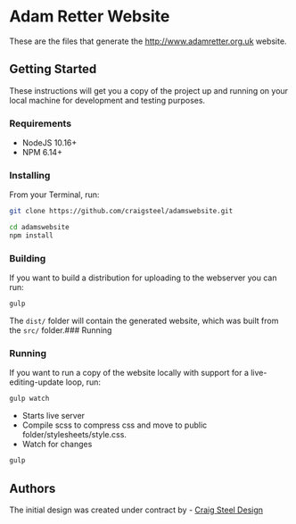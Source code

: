 # Adam Retter Website

These are the files that generate the http://www.adamretter.org.uk website.

## Getting Started

These instructions will get you a copy of the project up and running on your local machine for development and testing purposes.

### Requirements

* NodeJS 10.16+
* NPM 6.14+

### Installing

From your Terminal, run:

```bash
git clone https://github.com/craigsteel/adamswebsite.git

cd adamswebsite
npm install
```

### Building

If you want to build a distribution for uploading to the webserver you can run:

```bash
gulp
```

The `dist/` folder will contain the generated website, which was built from the `src/` folder.### Running

### Running

If you want to run a copy of the website locally with support for a live-editing-update loop, run:

```bash
gulp watch
```

* Starts live server
* Compile scss to compress css and move to public folder/stylesheets/style.css.
* Watch for changes

```bash
gulp
```

## Authors

The initial design was created under contract by - [Craig Steel Design](https://craigsteel-design.com)
